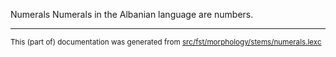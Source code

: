 Numerals
Numerals in the Albanian language are numbers.

* * *

<small>This (part of) documentation was generated from [src/fst/morphology/stems/numerals.lexc](https://github.com/giellalt/lang-sqi/blob/main/src/fst/morphology/stems/numerals.lexc)</small>
